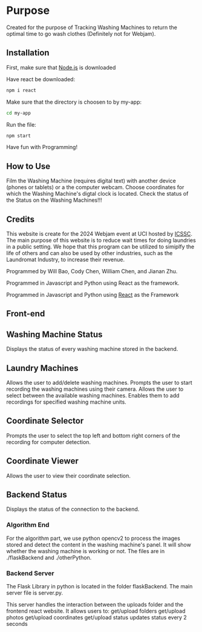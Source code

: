 # Purpose
Created for the purpose of Tracking Washing Machines to return the optimal time to go wash clothes (Definitely not for Webjam).

## Installation
First, make sure that [Node.js](https://nodejs.org/en/download/package-manager) is downloaded

Have react be downloaded:
``` bash
npm i react
```

Make sure that the directory is choosen to by my-app:
``` bash
cd my-app
```

Run the file:
``` bash
npm start
```

Have fun with Programming!

## How to Use
Film the Washing Machine (requires digital text) with another device (phones or tablets) or a the computer webcam. 
Choose coordinates for which the Washing Machine's digtal clock is located.
Check the status of the Status on the Washing Machines!!!


## Credits 

This website is create for the 2024 Webjam event at UCI hosted by [ICSSC](https://studentcouncil.ics.uci.edu/).
The main purpose of this website is to reduce wait times for doing laundries in a public setting.
We hope that this program can be utilized to simiplfy the life of others and can also be used by other industries, such as the Laundromat Industry, to increase their revenue.

Programmed by Will Bao, Cody Chen, William Chen, and Jianan Zhu.

Programmed in Javascript and Python using React as the framework.


Programmed in Javascript and Python using [React](https://react.dev/) as the Framework


## Front-end
## Washing Machine Status
Displays the status of every washing machine stored in the backend.

## Laundry Machines
Allows the user to add/delete washing machines.
Prompts the user to start recording the washing machines using their camera.
Allows the user to select between the available washing machines.
Enables them to add recordings for specified washing machine units.

## Coordinate Selector
Prompts the user to select the top left and bottom right corners of the recording for computer detection.

## Coordinate Viewer
Allows the user to view their coordinate selection.

## Backend Status
Displays the status of the connection to the backend.
### Algorithm End

For the algorithm part, we use python opencv2 to process the images stored and detect the content in the washing machine's panel. It will show whether the washing machine is working or not. The files are in ./flaskBackend and ./otherPython.


### Backend Server
The Flask Library in python is located in the folder flaskBackend. The main server file is server.py.

This server handles the interaction between the uploads folder and the frontend react website. 
It allows users to:
 get/upload folders
 get/upload photos 
 get/upload coordinates 
 get/upload status
 updates status every 2 seconds
